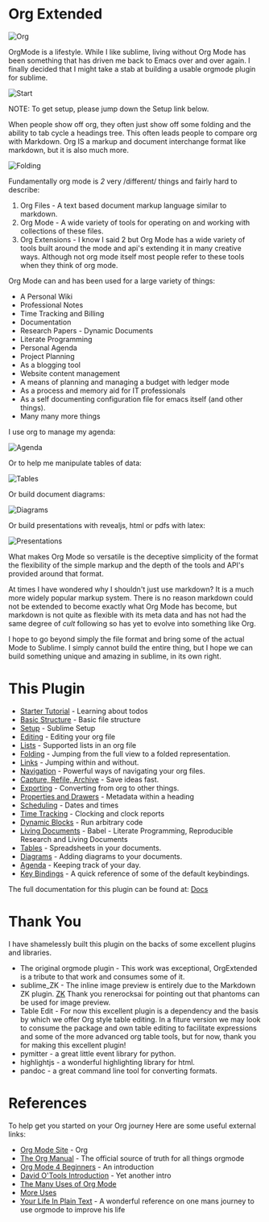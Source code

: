 # Org Extended

  ![Org](https://orgmode.org/resources/img/org-mode-unicorn.svg)

  OrgMode is a lifestyle. While I like sublime, living without Org Mode has been something 
  that has driven me back to Emacs over and over again. I finally decided that I might take a stab
  at building a usable orgmode plugin for sublime.

  ![Start](https://raw.githubusercontent.com/ihdavids/orgextended_docs/master/images/orgstart.gif)

  NOTE: To get setup, please jump down the Setup link below.
  
  When people show off org, they often just show off some folding
  and the ability to tab cycle a headings tree. This often leads people
  to compare org with Markdown. Org IS a markup and document interchange
  format like markdown, but it is also much more.

  ![Folding](https://raw.githubusercontent.com/ihdavids/orgextended_docs/master/images/orgstartfolding.gif)

  Fundamentally org mode is *2* very /different/ things and fairly hard to describe:

  1. Org Files - A text based document markup language similar to markdown.
  2. Org Mode  - A wide variety of tools for operating on and working with collections of these files.
  3. Org Extensions - I know I said 2 but Org Mode has a wide variety of tools built around the mode and api's extending it in many creative ways. Although not org mode itself most people refer to these tools when they think of org mode.

  Org Mode can and has been used for a large variety of things:

  + A Personal Wiki
  + Professional Notes
  + Time Tracking and Billing
  + Documentation
  + Research Papers - Dynamic Documents
  + Literate Programming
  + Personal Agenda
  + Project Planning
  + As a blogging tool
  + Website content management 
  + A means of planning and managing a budget with ledger mode
  + As a process and memory aid for IT professionals
  + As a self documenting configuration file for emacs itself (and other things).
  + Many many more things

  I use org to manage my agenda:

  ![Agenda](https://raw.githubusercontent.com/ihdavids/orgextended_docs/master/images/agenda_day.gif)

  Or to help me manipulate tables of data:

  ![Tables](https://raw.githubusercontent.com/ihdavids/orgextended_docs/master/images/table_hacking.gif) 

  Or build document diagrams:

  ![Diagrams](https://raw.githubusercontent.com/ihdavids/orgextended_docs/master/images/creating_diagrams.gif) 


  Or build presentations with revealjs, html or pdfs with latex:

  ![Presentations](https://raw.githubusercontent.com/ihdavids/orgextended_docs/master/images/revealjs.gif) 


  What makes Org Mode so versatile is the deceptive simplicity of the format
  the flexibility of the simple markup and the depth of the tools and API's provided around that format.

  At times I have wondered why I shouldn't just use markdown? It is a much more widely popular markup system.
  There is no reason markdown could not be extended to become exactly what Org Mode
  has become, but markdown is not quite as flexible with its meta data and has not had the same degree of *cult*
  following so has yet to evolve into something like Org.

  I hope to go beyond simply the file format and bring some of the actual Mode to Sublime.
  I simply cannot build the entire thing, but I hope we can build something unique and amazing
  in sublime, in its own right.

# This Plugin

  - [Starter Tutorial](https://github.com/ihdavids/orgextended_docs/blob/master/learning_todos.org) - Learning about todos
  - [Basic Structure](https://github.com/ihdavids/orgextended_docs/blob/master/orgextended.org) - Basic file structure
  - [Setup](https://github.com/ihdavids/orgextended_docs/blob/master/setup.org) - Sublime Setup
  - [Editing](https://github.com/ihdavids/orgextended_docs/blob/master/editing.org) - Editing your org file
  - [Lists](https://github.com/ihdavids/orgextended_docs/blob/master/lists.org) - Supported lists in an org file
  - [Folding](https://github.com/ihdavids/orgextended_docs/blob/master/folding.org) - Jumping from the full view to a folded representation.
  - [Links](https://github.com/ihdavids/orgextended_docs/blob/master/links.org) - Jumping within and without.
  - [Navigation](https://github.com/ihdavids/orgextended_docs/blob/master/navigation.org) - Powerful ways of navigating your org files.
  - [Capture, Refile, Archive](https://github.com/ihdavids/orgextended_docs/blob/master/capture.org) - Save ideas fast.
  - [Exporting](https://github.com/ihdavids/orgextended_docs/blob/master/exporting.org) - Converting from org to other things.
  - [Properties and Drawers](https://github.com/ihdavids/orgextended_docs/blob/master/properties.org) - Metadata within a heading
  - [Scheduling](https://github.com/ihdavids/orgextended_docs/blob/master/dates.org) - Dates and times
  - [Time Tracking](https://github.com/ihdavids/orgextended_docs/blob/master/clocking.org) - Clocking and clock reports
  - [Dynamic Blocks](https://github.com/ihdavids/orgextended_docs/blob/master/dynamicblocks.org) - Run arbitrary code
  - [Living Documents](https://github.com/ihdavids/orgextended_docs/blob/master/babel.org) - Babel - Literate Programming, Reproducible Research and Living Documents
  - [Tables](https://github.com/ihdavids/orgextended_docs/blob/master/tables.org) - Spreadsheets in your documents.
  - [Diagrams](https://github.com/ihdavids/orgextended_docs/blob/master/diagrams.org) - Adding diagrams to your documents.
  - [Agenda](https://github.com/ihdavids/orgextended_docs/blob/master/agenda.org) - Keeping track of your day.
  - [Key Bindings](https://github.com/ihdavids/orgextended_docs/blob/master/keybindings.org) - A quick reference of some of the default keybindings.
  
  The full documentation for this plugin can be found at: [Docs](https://github.com/ihdavids/orgextended_docs)

# Thank You
  I have shamelessly built this plugin on the backs of some excellent plugins and libraries.

  - The original orgmode plugin - This work was exceptional, OrgExtended is a tribute to that work and consumes some of it.
  - sublime_ZK - The inline image preview is entirely due to the Markdown ZK plugin. 
    [ZK](https://github.com/renerocksai/sublime_zk) Thank you renerocksai for pointing out that phantoms can be used for image preview.
  - Table Edit - For now this excellent plugin is a dependency and the basis by which we offer Org style table editing.
  	In a fiture version we may look to consume the package and own table editing to facilitate expressions and some of the more
  	advanced org table tools, but for now, thank you for making this excellent plugin!
  - pymitter - a great little event library for python.
  - highlightjs - a wonderful highlighting library for html.
  - pandoc - a great command line tool for converting formats.


# References
  To help get you started on your Org journey
  Here are some useful external links:

- [Org Mode Site](https://orgmode.org) - Org
- [The Org Manual](https://orgmode.org/manual/) - The official source of truth for all things orgmode
- [Org Mode 4 Beginners](https://orgmode.org/worg/org-tutorials/org4beginners.html) - An introduction
- [David O'Tools Introduction](https://orgmode.org/worg/org-tutorials/orgtutorial_dto.html) - Yet another intro
- [The Many Uses of Org Mode](https://thoughtbot.com/blog/the-many-uses-of-org-mode)
- [More Uses](https://kitchingroup.cheme.cmu.edu/blog/2014/08/08/What-we-are-using-org-mode-for/)
- [Your Life In Plain Text](http://doc.norang.ca/org-mode.html) - A wonderful reference on one mans journey to use orgmode to improve his life
